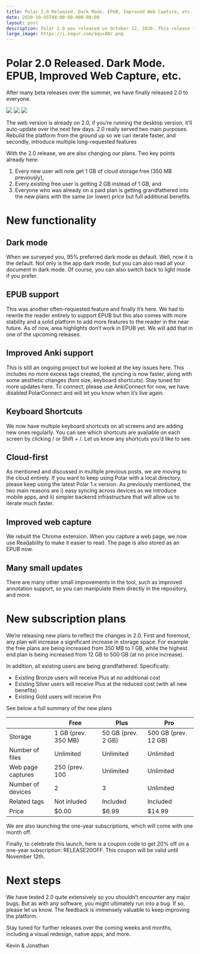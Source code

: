 ```yaml
---
title: Polar 2.0 Released. Dark Mode. EPUB, Improved Web Capture, etc.
date: 2020-10-05T08:00:00.000-08:00
layout: post
description: Polar 2.0 was released on October 12, 2020. This release focused on major stability improvements along with the introduction of various new features. With the introduction of 2.0, the plans have also been updated to reflect changes those changes (e.g., users on the free plan will now receive 1 GB of storage instead of 350 MB).
large_image: https://i.imgur.com/4quxANr.png
---
```


# Polar 2.0 Released. Dark Mode. EPUB, Improved Web Capture, etc. 

After many beta releases over the summer, we have finally released 2.0 to everyone. 

<img class="img-fluid" src="https://i.imgur.com/sNmn0dI.png">

<img class="img-fluid" src="https://i.imgur.com/b6XM6Nv.png">

<img class="img-fluid" src="https://i.imgur.com/c0ppR0F.png">

The web version is already on 2.0, if you’re running the desktop version, it’ll auto-update over the next few days. 2.0 really served two main purposes. Rebuild the platform from the ground up so we can iterate faster, and secondly, introduce multiple long-requested features

With the 2.0 release, we are also changing our plans. Two key points already here: 

1. Every new user will now get 1 GB of cloud storage free (350 MB previously), 
2. Every existing free user is getting 2 GB instead of 1 GB, and 
3. Everyone who was already on a paid plan is getting grandfathered into the new plans with the same (or lower) price but full additional benefits.

# New functionality

## Dark mode
When we surveyed you, 95% preferred dark mode as default. Well, now it is the default. Not only is the app dark mode, but you can also read all your document in dark mode.  Of course, you can also switch back to light mode if you prefer.  

## EPUB support
This was another often-requested feature and finally it’s here. We had to rewrite the reader entirely to support EPUB but this also comes with more stability and a solid platform to add more features to the reader in the near future. As of now, area highlights don’t work in EPUB yet. We will add that in one of the upcoming releases.

## Improved Anki support
This is still an ongoing project but we looked at the key issues here. This includes no more excess tags created, the syncing is now faster, along with some aesthetic changes (font size, keyboard shortcuts). Stay tuned for more updates here. To connect, please use AnkiConnect for now, we have disabled PolarConnect and will let you know when it’s live again.

## Keyboard Shortcuts
We now have multiple keyboard shortcuts on all screens and are adding new ones regularly. You can see which shortcuts are available on each screen by clicking / or Shift + /. Let us know any shortcuts you’d like to see.

## Cloud-first
As mentioned and discussed in multiple previous posts, we are moving to the cloud entirely. If you want to keep using Polar with a local directory, please keep using the latest Polar 1.x version. As previously mentioned, the two main reasons are 
i) easy syncing across devices as we introduce mobile apps, and 
ii) simpler backend infrastructure that will allow us to iterate much faster.

## Improved web capture
We rebuilt the Chrome extension. When you capture a web page, we now use Readability to make it easier to read. The page is also stored as an EPUB now.

## Many small updates
There are many other small improvements in the tool, such as improved annotation support, so you can manipulate them directly in the repository, and more.

# New subscription plans

We’re releasing new plans to reflect the changes in 2.0. First and foremost, any plan will increase a significant increase in storage space. For example the free plans are being increased from 350 MB to 1 GB, while the highest end plan is being increased from 12 GB to 500 GB (at no price increase). 

In addition, all existing users are being grandfathered. Specifically:
- Existing Bronze users will receive Plus at no additional cost
- Existing Silver users will receive Plus at the reduced cost (with all new benefits)
- Existing Gold users will receive Pro

See below a full summary of the new plans


|   |Free   |Plus   |Pro   |
|---|---|---|---|
|Storage   |1 GB (prev. 350 MB)   |50 GB (prev. 2 GB)   |500 GB (prev. 12 GB)   |
|Number of files   |Unlimited   |Unlimited   |Unlimited   |
|Web page captures   |250 (prev. 100   |Unlimited   |Unlimited   |
|Number of devices   |2   |3   |Unlimited   |
|Related tags   |Not inluded   |Included   |Included   |
|Price   |$0.00   |$6.99   |$14.99   |


We are also launching the one-year subscriptions, which will come with one month off.


Finally, to celebrate this launch, here is a coupon code to get 20% off on a one-year subscription: RELEASE20OFF. This coupon will be valid until November 12th.

# Next steps
We have tested 2.0 quite extensively so you shouldn’t encounter any major bugs. But as with any software, you might ultimately run into a bug. If so, please let us know. The feedback is immensely valuable to keep improving the platform.

Stay tuned for further releases over the coming weeks and months, including a visual redesign, native apps, and more.

Kevin & Jonathan
